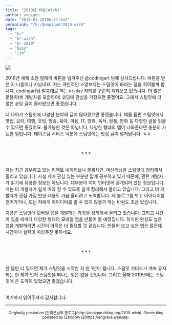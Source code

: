 ```yaml
---
title: "2019년 바람(Wish)"
author: anpigon
date: "2019-01-28T06:57:54Z"
permalink: "/kr/@anpigon/2019-wish"
tags:
  - "kr"
  - "kr-wish"
  - "kr-2019"
  - "busy"
  - "jjm"
---
```

![](https://cdn.steemitimages.com/DQmd6rRXeFzmQVQPCgN4wBZcn7HLmrdAjsuYHRqTGYQVEyG/69qdEu4CN8yq1eL79aLzinuomuMGVGHJyMATG5axAmyKqXUQCTXnWyntsn134bLmD9fuRqz3SPtGAWdypxQDGtPuvy7C31y5pYnRU5WcHcLVSPcsedSZ8GHR9uWk9yJWnGeo5q9oJcL9iSnmRtFnccK53HXqHYZDbaaQscRnYrcukUCXdrowZKFgYfAUjijXUu1Xk33fvKDQ8asrwrFtGwyhmVK4FowbFynhPnPjTJr69u.png)

2019년 새해 소원 릴레이 바톤을 넘겨주신 @codingart 님께 감사드립니다. 바톤을 받은 지 나흘이나 지났네요. 저는 개인적인 소망보다는 스팀잇에 바라는 점을 적어볼까 합니다. codingart님 말씀대로 저는 `kr-dev` 자리를 꾸준히 지켜보고 있습니다. 더 많은 분들이(비 개발자를 포함하여) 코딩에 관심을 가졌으면 좋겠어요. 그래서 스팀잇에 더 많은 코딩 글이 올라왔으면 좋겠습니다. 

더 나아가 스팀잇에 다양한 분야의 글이 많아졌으면 좋겠습니다. 예를 들면 스팀잇에서 맛집, 요리, 여행, 코딩, 방송, 육아, 미용, IT, 영화, 독서, 상품, 만화 등 다양한 글을 읽을 수 있으면 좋겠어요. 불가능한 것은 아닙니다. 다양한 형태의 댑이 나와준다면 충분히 가능한 일입니다.  테이스팀 서비스 덕분에 스팀잇에는 맛집 글이 넘쳐납니다. ㅎㅎ

<br><center>* * *</center></br>

저는 최근 공부하고 있는 리액트 네이티브나 블록체인, 머신러닝을 스팀잇에 정리해서 올리고 있습니다. 사실 제가 관심 있는 부분만 얇게 공부하고 있기 때문에, 관련 개발자가 읽기에 유용한 정보는 아닙니다. 대부분이 이미 인터넷에 공개되어 있는 정보입니다. 저는 비 개발자가 쉽게 따라 할 수 있도록 쉽게 정리해서 올리고 있습니다. 그리고 비 개발자가 관심 가질 만한 내용도 가끔 올리려고 노력합니다. 제 블로그를 보고 아이디어를 얻어가거나, 또는 저에게 아이디어를 줄 수 있지 않을까 하는 바람도 조금 있습니다. 

지금은 스팀잇에 모바일 앱을 개발하는 과정을 정리해서 올리고 있습니다. 그리고 시간이 있을 때마다 다양한 형태의 모바일 앱을 만들어 볼 예정입니다. 하지만 완성도 높은 앱을 개발하려면 시간이 아직은 더 필요할 것 같습니다. 만들어 보고 싶은 앱은 많은데 시간이나 실력이 따라주진 못하네요.

<br><center>* * *</center></br>

한 달만 더 있으면 제가 스팀잇을 시작한 지 만 1년이 됩니다. 스팀잇 서비스가 계속 유지되는 한 제가 먼저 스팀잇을 떠나는 일은 없을 것입니다. 그리고 올해 2019년에는 스팀잇에 큰 도약이 있었으면 좋겠습니다.

<br>여기까지 읽어주셔서 감사합니다.

***
<center><sup>Originally posted on [안피곤님의 블로그](http://anpigon.dblog.org/2019-wish). Steem blog powered by [ENGRAVE](https://engrave.website).</sup></center>